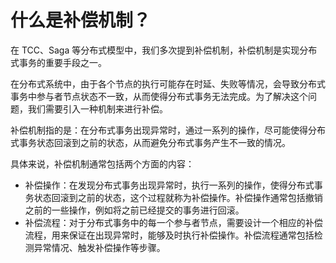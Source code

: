 # 什么是补偿机制？

在 TCC、Saga 等分布式模型中，我们多次提到补偿机制，补偿机制是实现分布式事务的重要手段之一。

在分布式系统中，由于各个节点的执行可能存在时延、失败等情况，会导致分布式事务中参与者节点状态不一致，从而使得分布式事务无法完成。为了解决这个问题，我们需要引入一种机制来进行补偿。

补偿机制指的是：在分布式事务出现异常时，通过一系列的操作，尽可能使得分布式事务状态回滚到之前的状态，从而避免分布式事务产生不一致的情况。

具体来说，补偿机制通常包括两个方面的内容：

- 补偿操作：在发现分布式事务出现异常时，执行一系列的操作，使得分布式事务状态回滚到之前的状态，这个过程就称为补偿操作。补偿操作通常包括撤销之前的一些操作，例如将之前已经提交的事务进行回滚。
- 补偿流程：对于分布式事务中的每一个参与者节点，需要设计一个相应的补偿流程，用来保证在出现异常时，能够及时执行补偿操作。补偿流程通常包括检测异常情况、触发补偿操作等步骤。

